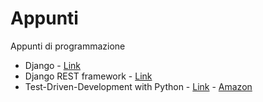 Appunti
=======

Appunti di programmazione

* Django - [Link](https://djangoproject.com)
* Django REST framework - [Link](http://www.django-rest-framework.org)
* Test-Driven-Development with Python - [Link](http://www.obeythetestinggoat.com/) - [Amazon](http://amzn.to/1QqJTIJ)
